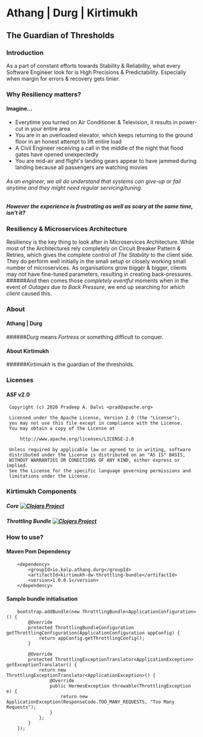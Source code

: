 # Athang | Durg | Kirtimukh
## The Guardian of Thresholds
### Introduction
As a part of constant efforts towards Stability & Reliability, what every Software Engineer look for is High Precisions & Predictability. Especially when margin for errors & recovery gets tinier.

### Why Resiliency matters?
#### Imagine...
* Everytime you turned on Air Conditioner & Television, it results in power-cut in your entire area
* You are in an overloaded elevator, which keeps returning to the ground floor in an honest attempt to lift entire load
* A Civil Engineer receiving a call in the middle of the night that flood gates have opened unexpectedly
* You are mid-air and flight's landing gears appear to have jammed during landing because all passengers are watching movies

###### As an engineer, we all do understand that systems can give-up or fail anytime and they might need regular servicing/tuning.
##### However _the experience_ is frustrating as well as scary at the same time, isn't it?

### Resiliency & Microservices Architecture
Resiliency is the key thing to look after in Microservices Architecture.
While most of the Architectures rely completely on Circuit Breaker Pattern & Retries, which gives the complete control of _The Stability_ to the client side.
They do perform well initially in the small setup or closely working small number of microservices.
As organisations grow bigger & bigger, clients may not have fine-tuned parameters, resulting in creating back-pressures.
######And then comes those _completely eventful_ moments when in the event of _Outages due to Back Pressure_, we end up searching for _which client_ caused this.

### About
#### Athang | Durg
######_Durg_ means _Fortress_ or something difficult to conquer.

#### About Kirtimukh
######_Kirtimukh_ is the guardian of the thresholds.

### Licenses
#### ASF v2.0
```
 Copyright (c) 2020 Pradeep A. Dalvi <prad@apache.org>

 Licensed under the Apache License, Version 2.0 (the "License");
 you may not use this file except in compliance with the License.
 You may obtain a copy of the License at

     http://www.apache.org/licenses/LICENSE-2.0

 Unless required by applicable law or agreed to in writing, software
 distributed under the License is distributed on an "AS IS" BASIS,
 WITHOUT WARRANTIES OR CONDITIONS OF ANY KIND, either express or implied.
 See the License for the specific language governing permissions and
 limitations under the License.
```

### Kirtimukh Components
##### Core [![Clojars Project](https://img.shields.io/clojars/v/io.kalp.athang.durg/kirtimukh-core.svg)](https://clojars.org/io.kalp.athang.durg/kirtimukh-core)
##### Throttling Bundle [![Clojars Project](https://img.shields.io/clojars/v/io.kalp.athang.durg/kirtimukh-dw-throttling-bundle.svg)](https://clojars.org/io.kalp.athang.durg/kirtimukh-dw-throttling-bundle)

### How to use?
#### Maven Pom Dependency
```
    <dependency>
        <groupId>io.kalp.athang.durg</groupId>
        <artifactId>kirtimukh-dw-throttling-bundle</artifactId>
        <version>1.0.0.1</version>
    </dependency>
```

#### Sample bundle initialisation
```
    bootstrap.addBundle(new ThrottlingBundle<ApplicationConfiguration>() {
        @Override
        protected ThrottlingBundleConfiguration getThrottlingConfiguration(ApplicationConfiguration appConfig) {
            return appConfig.getThrottlingConfig();
        }

        @Override
        protected ThrottlingExceptionTranslator<ApplicationException> getExceptionTranslator() {
            return new ThrottlingExceptionTranslator<ApplicationException>() {
                @Override
                public HermesException throwable(ThrottlingException e) {
                    return new ApplicationException(ResponseCode.TOO_MANY_REQUESTS, "Too Many Requests");
                }
            };
        }
    });
```
